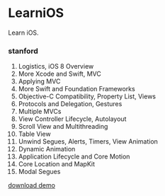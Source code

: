 # LearniOS
Learn iOS.

### stanford

1. Logistics, iOS 8 Overview
2. More Xcode and Swift, MVC
3. Applying MVC
4. More Swift and Foundation Frameworks
5. Objective-C Compatibility, Property List, Views
6. Protocols and Delegation, Gestures
7. Multiple MVCs
8. View Controller Lifecycle, Autolayout
9. Scroll View and Multithreading
10. Table View
11. Unwind Segues, Alerts, Timers, View Animation
12. Dynamic Animation
13. Application Lifecycle and Core Motion
14. Core Location and MapKit
15. Modal Segues

[download demo](http://web.stanford.edu/class/cs193p/cgi-bin/drupal/)